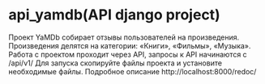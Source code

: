 # api_yamdb(API django project)
Проект YaMDb собирает отзывы пользователей на произведения. Произведения делятся на категории: «Книги», «Фильмы», «Музыка».
Работа с проектом проходит через API, запросы к API начинаются с /api/v1/
Для запуска скопируйте файлы проекта и установите необходимые файлы.
Подробное описание http://localhost:8000/redoc/

